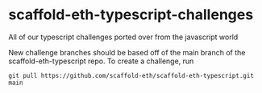 # scaffold-eth-typescript-challenges
All of our typescript challenges ported over from the javascript world

New challenge branches should be based off of the main branch of the scaffold-eth-typescript repo. To create a challenge, run
```
git pull https://github.com/scaffold-eth/scaffold-eth-typescript.git main
```
